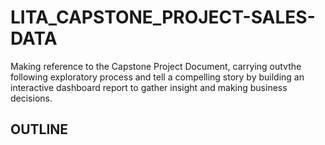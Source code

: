 # LITA_CAPSTONE_PROJECT-SALES-DATA
Making reference to the Capstone Project Document, carrying outvthe following exploratory process and tell a compelling story by building an interactive dashboard report to gather insight and making business decisions.

## OUTLINE

